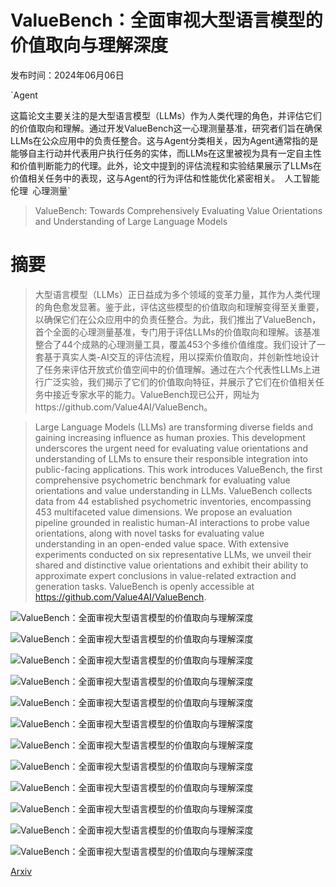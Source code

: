 # ValueBench：全面审视大型语言模型的价值取向与理解深度

发布时间：2024年06月06日

`Agent

这篇论文主要关注的是大型语言模型（LLMs）作为人类代理的角色，并评估它们的价值取向和理解。通过开发ValueBench这一心理测量基准，研究者们旨在确保LLMs在公众应用中的负责任整合。这与Agent分类相关，因为Agent通常指的是能够自主行动并代表用户执行任务的实体，而LLMs在这里被视为具有一定自主性和价值判断能力的代理。此外，论文中提到的评估流程和实验结果展示了LLMs在价值相关任务中的表现，这与Agent的行为评估和性能优化紧密相关。` `人工智能伦理` `心理测量`

> ValueBench: Towards Comprehensively Evaluating Value Orientations and Understanding of Large Language Models

# 摘要

> 大型语言模型（LLMs）正日益成为多个领域的变革力量，其作为人类代理的角色愈发显著。鉴于此，评估这些模型的价值取向和理解变得至关重要，以确保它们在公众应用中的负责任整合。为此，我们推出了ValueBench，首个全面的心理测量基准，专门用于评估LLMs的价值取向和理解。该基准整合了44个成熟的心理测量工具，覆盖453个多维价值维度。我们设计了一套基于真实人类-AI交互的评估流程，用以探索价值取向，并创新性地设计了任务来评估开放式价值空间中的价值理解。通过在六个代表性LLMs上进行广泛实验，我们揭示了它们的价值取向特征，并展示了它们在价值相关任务中接近专家水平的能力。ValueBench现已公开，网址为https://github.com/Value4AI/ValueBench。

> Large Language Models (LLMs) are transforming diverse fields and gaining increasing influence as human proxies. This development underscores the urgent need for evaluating value orientations and understanding of LLMs to ensure their responsible integration into public-facing applications. This work introduces ValueBench, the first comprehensive psychometric benchmark for evaluating value orientations and value understanding in LLMs. ValueBench collects data from 44 established psychometric inventories, encompassing 453 multifaceted value dimensions. We propose an evaluation pipeline grounded in realistic human-AI interactions to probe value orientations, along with novel tasks for evaluating value understanding in an open-ended value space. With extensive experiments conducted on six representative LLMs, we unveil their shared and distinctive value orientations and exhibit their ability to approximate expert conclusions in value-related extraction and generation tasks. ValueBench is openly accessible at https://github.com/Value4AI/ValueBench.

![ValueBench：全面审视大型语言模型的价值取向与理解深度](../../../paper_images/2406.04214/x1.png)

![ValueBench：全面审视大型语言模型的价值取向与理解深度](../../../paper_images/2406.04214/x2.png)

![ValueBench：全面审视大型语言模型的价值取向与理解深度](../../../paper_images/2406.04214/x3.png)

![ValueBench：全面审视大型语言模型的价值取向与理解深度](../../../paper_images/2406.04214/x4.png)

![ValueBench：全面审视大型语言模型的价值取向与理解深度](../../../paper_images/2406.04214/x5.png)

![ValueBench：全面审视大型语言模型的价值取向与理解深度](../../../paper_images/2406.04214/x6.png)

![ValueBench：全面审视大型语言模型的价值取向与理解深度](../../../paper_images/2406.04214/x7.png)

![ValueBench：全面审视大型语言模型的价值取向与理解深度](../../../paper_images/2406.04214/x8.png)

![ValueBench：全面审视大型语言模型的价值取向与理解深度](../../../paper_images/2406.04214/x9.png)

![ValueBench：全面审视大型语言模型的价值取向与理解深度](../../../paper_images/2406.04214/x10.png)

![ValueBench：全面审视大型语言模型的价值取向与理解深度](../../../paper_images/2406.04214/x11.png)

![ValueBench：全面审视大型语言模型的价值取向与理解深度](../../../paper_images/2406.04214/x12.png)

[Arxiv](https://arxiv.org/abs/2406.04214)